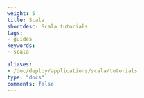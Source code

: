 ```yaml
---
weight: 5
title: Scala
shortdesc: Scala tutorials
tags:
- guides
keywords:
- scala

aliases:
- /doc/deploy/applications/scala/tutorials
type: "docs"
comments: false
---
```


